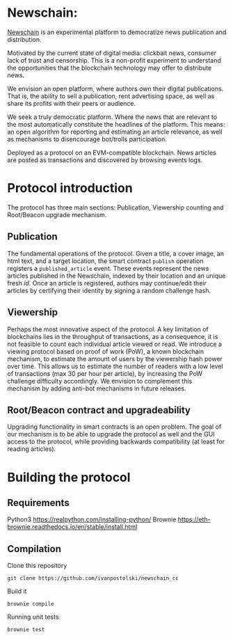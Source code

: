 # Newschain:

[Newschain](https://newschain-frontend.pages.dev/) is an experimental platform to democratize news publication and distribution.  

Motivated by the current state of digital media: clickbait news, consumer lack of trust and censorship.  This is a non-profit experiment to understand the opportunities that the blockchain technology may offer to distribute news. 

We envision an open platform, where authors own their digital publications. That is, the ability to sell a publication, rent advertising space, as well as share its profits with their peers or audience. 

We seek a truly democratic platform.  Where the news that are relevant to the most automatically constitute the headlines of the platform. This means: an open algorithm for reporting and estimating an article relevance, as well as mechanisms to disencourage bot/trolls participation.    

Deployed as a protocol on an EVM-compatible blockchain.  News articles are posted as transactions and discovered by browsing events logs.  

# Protocol introduction

The protocol has three main sections: Publication, Viewership counting and Root/Beacon upgrade mechanism. 

## Publication

The fundamental operations of the protocol. Given a title, a cover image, an html text, and a target location, the smart contract `publish` operation registers a `published_article` event. These events represent the news articles published in the Newschain, indexed by their location and an unique fresh *id*. Once an article is registered, authors may continue/edit their articles by certifying their identity by signing a random challenge hash.

## Viewership

Perhaps the most innovative aspect of the protocol. A key limitation of blockchains lies in the throughput of transactions, as a consequence, it is not feasible to count each individual article viewed or read. We introduce a viewing protocol based on proof of work (PoW), a known blockchain mechanism, to estimate the amount of users by the viewership hash power over time. This allows us to estimate the number of readers with a low level of transactions (max 30 per hour per article), by increasing the PoW challenge difficulty accordingly. We envision to complement this mechanism by adding anti-bot mechanisms in future releases.  

## Root/Beacon contract and upgradeability

Upgrading functionality in smart contracts is an open problem. The goal of our mechanism is to be able to upgrade the protocol as well and the GUI access to the protocol, while providing backwards compatibility (at least for reading articles).           

# Building the protocol

## Requirements

Python3 https://realpython.com/installing-python/
Brownie https://eth-brownie.readthedocs.io/en/stable/install.html


## Compilation

Clone this repository 

    git clone https://github.com/ivanpostolski/newschain_cc

Build it 

    brownie compile

Running unit tests

    brownie test



